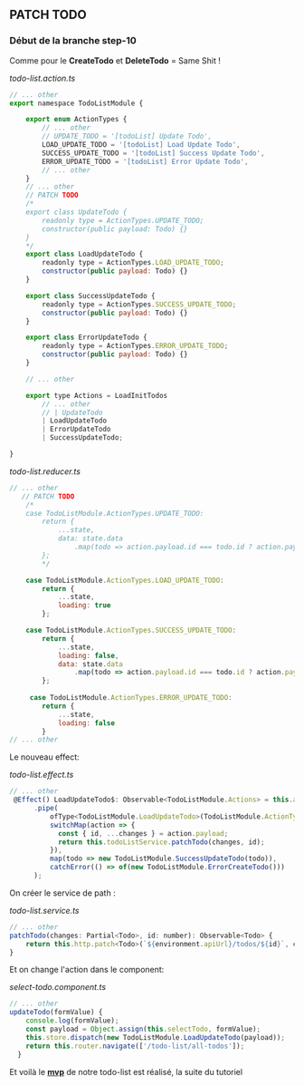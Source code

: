 
## PATCH TODO

### Début de la branche step-10

Comme pour le **CreateTodo** et **DeleteTodo** = Same Shit !

*todo-list.action.ts*
```javascript
// ... other
export namespace TodoListModule {

    export enum ActionTypes {
        // ... other
        // UPDATE_TODO = '[todoList] Update Todo',
        LOAD_UPDATE_TODO = '[todoList] Load Update Todo',
        SUCCESS_UPDATE_TODO = '[todoList] Success Update Todo',
        ERROR_UPDATE_TODO = '[todoList] Error Update Todo',
        // ... other
    }
    // ... other
    // PATCH TODO
    /*
    export class UpdateTodo {
        readonly type = ActionTypes.UPDATE_TODO;
        constructor(public payload: Todo) {}
    }
    */
    export class LoadUpdateTodo {
        readonly type = ActionTypes.LOAD_UPDATE_TODO;
        constructor(public payload: Todo) {}
    }

    export class SuccessUpdateTodo {
        readonly type = ActionTypes.SUCCESS_UPDATE_TODO;
        constructor(public payload: Todo) {}
    }

    export class ErrorUpdateTodo {
        readonly type = ActionTypes.ERROR_UPDATE_TODO;
        constructor(public payload: Todo) {}
    }

    // ... other

    export type Actions = LoadInitTodos
        // ... other
        // | UpdateTodo
        | LoadUpdateTodo
        | ErrorUpdateTodo
        | SuccessUpdateTodo;

}

```
*todo-list.reducer.ts*
```javascript
// ... other
   // PATCH TODO
    /*
    case TodoListModule.ActionTypes.UPDATE_TODO:
        return {
            ...state,
            data: state.data
                .map(todo => action.payload.id === todo.id ? action.payload : todo)
        };
        */

    case TodoListModule.ActionTypes.LOAD_UPDATE_TODO:
        return {
            ...state,
            loading: true
        };

    case TodoListModule.ActionTypes.SUCCESS_UPDATE_TODO:
        return {
            ...state,
            loading: false,
            data: state.data
                .map(todo => action.payload.id === todo.id ? action.payload : todo)
        };
        
     case TodoListModule.ActionTypes.ERROR_UPDATE_TODO:
        return {
            ...state,
            loading: false
        }
// ... other
```
Le nouveau effect: 

*todo-list.effect.ts*
```javascript
// ... other
 @Effect() LoadUpdateTodo$: Observable<TodoListModule.Actions> = this.actions$
      .pipe(
          ofType<TodoListModule.LoadUpdateTodo>(TodoListModule.ActionTypes.LOAD_UPDATE_TODO),
          switchMap(action => {
            const { id, ...changes } = action.payload;
            return this.todoListService.patchTodo(changes, id);
          }),
          map(todo => new TodoListModule.SuccessUpdateTodo(todo)),
          catchError(() => of(new TodoListModule.ErrorCreateTodo()))
      );
```
On créer le service de path : 

*todo-list.service.ts*
```javascript
// ... other
patchTodo(changes: Partial<Todo>, id: number): Observable<Todo> {
    return this.http.patch<Todo>(`${environment.apiUrl}/todos/${id}`, changes);
}
```
Et on change l'action dans le component: 

*select-todo.component.ts*
```javascript
// ... other
updateTodo(formValue) {
    console.log(formValue);
    const payload = Object.assign(this.selectTodo, formValue);
    this.store.dispatch(new TodoListModule.LoadUpdateTodo(payload));
    return this.router.navigate(['/todo-list/all-todos']);
  }
```

Et voilà le **[mvp](https://fr.wikipedia.org/wiki/MVP)** de notre todo-list est réalisé, la suite du tutoriel 
<!--stackedit_data:
eyJoaXN0b3J5IjpbLTEwNTI2MzAwMzIsMjY5NTg2NDg3XX0=
-->